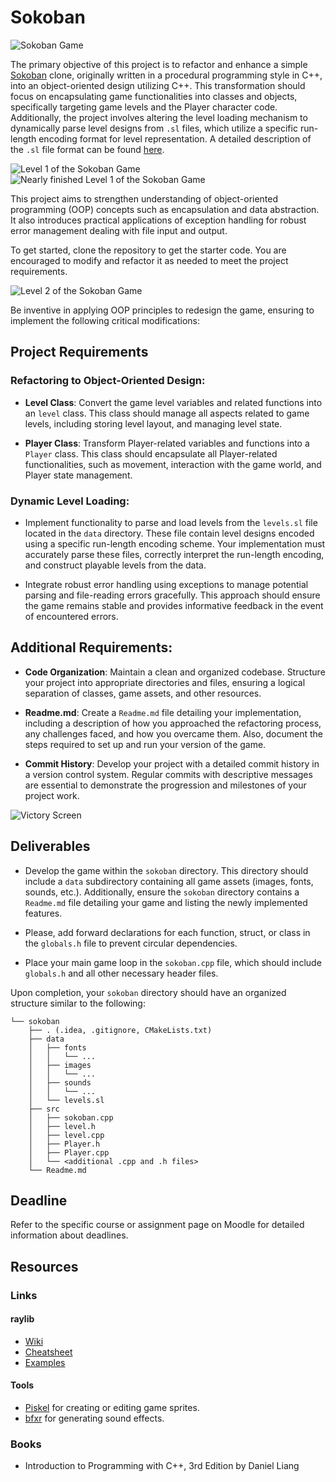 Sokoban
=======

![Sokoban Game](https://i.imgur.com/9HtXYzH.png)

The primary objective of this project is to refactor and enhance a simple [Sokoban](https://en.wikipedia.org/wiki/Sokoban) clone, originally written in a procedural programming style in C++, into an object-oriented design utilizing C++. This transformation should focus on encapsulating game functionalities into classes and objects, specifically targeting game levels and the Player character code. Additionally, the project involves altering the level loading mechanism to dynamically parse level designs from `.sl` files, which utilize a specific run-length encoding format for level representation. A detailed description of the `.sl` file format can be found [here](http://www.sokobano.de/wiki/index.php?title=Level_format).

![Level 1 of the Sokoban Game](https://i.imgur.com/m36ioBe.png)
![Nearly finished Level 1 of the Sokoban Game](https://i.imgur.com/GKzoLfF.png)

This project aims to strengthen understanding of object-oriented programming (OOP) concepts such as encapsulation and data abstraction. It also introduces practical applications of exception handling for robust error management dealing with file input and output.

To get started, clone the repository to get the starter code. You are encouraged to modify and refactor it as needed to meet the project requirements.

![Level 2 of the Sokoban Game](https://i.imgur.com/zn9oNlA.png)

Be inventive in applying OOP principles to redesign the game, ensuring to implement the following critical modifications:

## Project Requirements

### Refactoring to Object-Oriented Design:

- **Level Class**: Convert the game level variables and related functions into an `level` class. This class should manage all aspects related to game levels, including storing level layout, and managing level state.

- **Player Class**: Transform Player-related variables and functions into a `Player` class. This class should encapsulate all Player-related functionalities, such as movement, interaction with the game world, and Player state management.

### Dynamic Level Loading:

- Implement functionality to parse and load levels from the `levels.sl` file located in the `data` directory. These file contain level designs encoded using a specific run-length encoding scheme. Your implementation must accurately parse these files, correctly interpret the run-length encoding, and construct playable levels from the data.

- Integrate robust error handling using exceptions to manage potential parsing and file-reading errors gracefully. This approach should ensure the game remains stable and provides informative feedback in the event of encountered errors.

## Additional Requirements:

- **Code Organization**: Maintain a clean and organized codebase. Structure your project into appropriate directories and files, ensuring a logical separation of classes, game assets, and other resources.

- **Readme.md**: Create a `Readme.md` file detailing your implementation, including a description of how you approached the refactoring process, any challenges faced, and how you overcame them. Also, document the steps required to set up and run your version of the game.

- **Commit History**: Develop your project with a detailed commit history in a version control system. Regular commits with descriptive messages are essential to demonstrate the progression and milestones of your project work.

![Victory Screen](https://i.imgur.com/aXJpy4P.png)

## Deliverables

* Develop the game within the `sokoban` directory. This directory should include a `data` subdirectory containing all game assets (images, fonts, sounds, etc.). Additionally, ensure the `sokoban` directory contains a `Readme.md` file detailing your game and listing the newly implemented features.

* Please, add forward declarations for each function, struct, or class in the `globals.h` file to prevent circular dependencies.

* Place your main game loop in the `sokoban.cpp` file, which should include `globals.h` and all other necessary header files.

Upon completion, your `sokoban` directory should have an organized structure similar to the following:

```
└── sokoban
    ├── . (.idea, .gitignore, CMakeLists.txt)
    ├── data
    │   ├── fonts
    │   │   └── ...
    │   ├── images
    │   │   └── ...
    │   ├── sounds
    │   │   └── ...
    │   └── levels.sl
    ├── src
    │   ├── sokoban.cpp
    │   ├── level.h
    │   ├── level.cpp
    │   ├── Player.h
    │   ├── Player.cpp
    │   └── <additional .cpp and .h files>
    └── Readme.md
```

## Deadline

Refer to the specific course or assignment page on Moodle for detailed information about deadlines.

## Resources

### Links

#### raylib

* [Wiki](https://github.com/raysan5/raylib/wiki)
* [Cheatsheet](https://www.raylib.com/cheatsheet/cheatsheet.html)
* [Examples](https://www.raylib.com/examples.html)

#### Tools

- [Piskel](https://www.piskelapp.com) for creating or editing game sprites.
- [bfxr](https://www.bfxr.net) for generating sound effects.

### Books

* Introduction to Programming with C++, 3rd Edition by Daniel Liang
